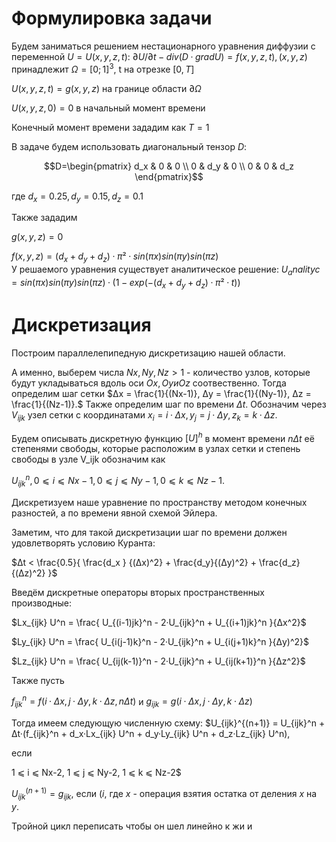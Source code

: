 # Формулировка задачи
Будем заниматься решением нестационарного уравнения диффузии с переменной
$U = U(x, y, z, t):$
$∂U/∂t - div (D · grad U) = f(x, y, z, t), (x,y,z)$ принадлежит $Ω = [0; 1]^3$, t на отрезке $[0, T]$

$U(x, y, z, t) = g(x, y, z)$ на границе области $∂Ω$

$U(x, y, z, 0) = 0$ в начальный момент времени

Конечный момент времени зададим как $T = 1$

В задаче будем использовать диагональный тензор $D:$

```math
D=\begin{pmatrix}
d_x & 0 & 0 \\
0 & d_y & 0 \\
0 & 0 & d_z 
\end{pmatrix}
```

где $d_x = 0.25, d_y = 0.15, d_z = 0.1$

Также зададим

$g(x, y, z) = 0$

$f(x, y, z) = (d_x+d_y+d_z)·π²·sin(πx)sin(πy)sin(πz)$	 
У решаемого уравнения существует аналитическое решение:
$U_analityc = sin(πx)sin(πy)sin(πz)·(1 - exp(-(d_x+d_y+d_z)·π²·t))$

# Дискретизация
Построим параллелепипедную дискретизацию нашей области.

А именно, выберем числа $Nx, Ny, Nz > 1$ - количество узлов, которые будут укладываться вдоль оси $Ox, Oy и Oz$ соотвественно.
Тогда определим шаг сетки $Δx = \frac{1}{(Nx-1)}, Δy = \frac{1}{(Ny-1)}, Δz = \frac{1}{(Nz-1)}.$
Также определим шаг по времени $Δt$.
Обозначим через $V_{ijk}$ узел сетки с координатами $x_i = i·Δx, y_j = j·Δy, z_k = k·Δz.$

Будем описывать дискретную функцию $[U]^h$ в момент времени $nΔt$ её степенями свободы, которые расположим в узлах сетки и степень свободы в узле V_ijk обозначим как

$U_{ijk}^n, 0 ⩽ i ⩽ Nx-1, 0 ⩽ j ⩽ Ny-1, 0 ⩽ k ⩽ Nz-1.$

Дискретизуем наше уравнение по пространству методом конечных разностей, а по времени явной схемой Эйлера.

Заметим, что для такой дискретизации шаг по времени должен удовлетворять условию Куранта:

$Δt < \frac{0.5}{ \frac{d_x } {(Δx)^2} + \frac{d_y}{(Δy)^2} + \frac{d_z}{(Δz)^2} }$

Введём дискретные операторы вторых пространственных производные:

$Lx_{ijk} U^n = \frac{ U_{(i-1)jk}^n - 2·U_{ijk}^n + U_{(i+1)jk}^n }{Δx^2}$

$Ly_{ijk} U^n = \frac{ U_{i(j-1)k}^n - 2·U_{ijk}^n + U_{i(j+1)k}^n }{Δy)^2}$

$Lz_{ijk} U^n = \frac{ U_{ij(k-1)}^n - 2·U_{ijk}^n + U_{ij(k+1)}^n }{Δz^2}$

Также пусть

$f_{ijk}^n = f(i·Δx, j·Δy, k·Δz, nΔt)$ и $g_{ijk} = g(i·Δx, j·Δy, k·Δz)$

Тогда имеем следующую численную схему:
$U_{ijk}^{(n+1)} = U_{ijk}^n + Δt·(f_{ijk}^n + d_x·Lx_{ijk} U^n + d_y·Ly_{ijk} U^n + d_z·Lz_{ijk} U^n), 

если

1 ⩽ i ⩽ Nx-2, 1 ⩽ j ⩽ Ny-2, 1 ⩽ k ⩽ Nz-2$

$U_{ijk}^{(n+1)} = g_{ijk}$, если $(i%(Nx-1)) · (j%(Ny-1)) · (k%(Nz-1)) = 0$,
где $x%y$ - операция взятия остатка от деления $x$ на $y$.

Тройной цикл переписать чтобы он шел линейно к жи и
 